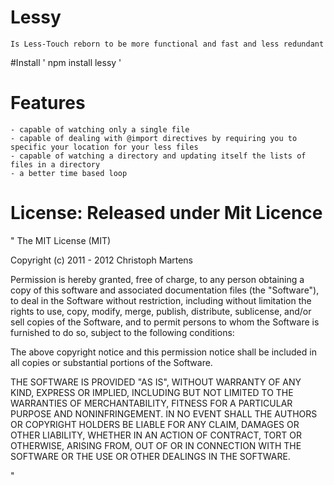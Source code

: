 # Lessy 
	Is Less-Touch reborn to be more functional and fast and less redundant

#Install 
	' npm install lessy '

# Features
	- capable of watching only a single file
	- capable of dealing with @import directives by requiring you to specific your location for your less files
	- capable of watching a directory and updating itself the lists of files in a directory
	- a better time based loop 

# License: Released under Mit Licence
"
The MIT License (MIT)

Copyright (c) 2011 - 2012 Christoph Martens

Permission is hereby granted, free of charge, to any person obtaining a copy of
this software and associated documentation files (the "Software"), to deal in
the Software without restriction, including without limitation the rights to use,
copy, modify, merge, publish, distribute, sublicense, and/or sell copies of the
Software, and to permit persons to whom the Software is furnished to do so, subject
to the following conditions:

The above copyright notice and this permission notice shall be included in all copies
or substantial portions of the Software.

THE SOFTWARE IS PROVIDED "AS IS", WITHOUT WARRANTY OF ANY KIND, EXPRESS OR IMPLIED,
INCLUDING BUT NOT LIMITED TO THE WARRANTIES OF MERCHANTABILITY, FITNESS FOR A PARTICULAR
PURPOSE AND NONINFRINGEMENT. IN NO EVENT SHALL THE AUTHORS OR COPYRIGHT HOLDERS BE LIABLE
FOR ANY CLAIM, DAMAGES OR OTHER LIABILITY, WHETHER IN AN ACTION OF CONTRACT, TORT OR
OTHERWISE, ARISING FROM, OUT OF OR IN CONNECTION WITH THE SOFTWARE OR THE USE OR OTHER
DEALINGS IN THE SOFTWARE.

"